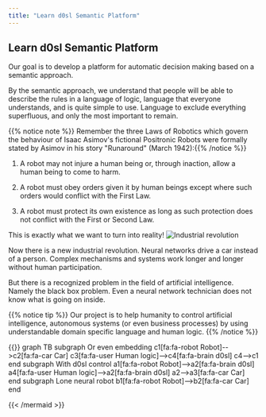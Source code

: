 ```yaml
---
title: "Learn d0sl Semantic Platform"
---
```


## Learn d0sl Semantic Platform

Our goal is to develop a platform for automatic decision making based on a semantic approach.

By the semantic approach, we understand that people will be able to describe the rules in a language of logic, language that everyone understands, and is quite simple to use. Language to exclude everything superfluous, and only the most important to remain.

{{% notice note %}}
Remember the three Laws of Robotics which govern the behaviour of Isaac Asimov's fictional Positronic Robots were formally stated by Asimov in his story "Runaround" (March 1942):{{% /notice %}}

1. A robot may not injure a human being or, through inaction, allow a human being to come to harm.

2. A robot must obey orders given it by human beings except where such orders would conflict with the First Law.

3. A robot must protect its own existence as long as such protection does not conflict with the First or Second Law.

This is exactly what we want to turn into reality!
![Industrial revolution](/images/industrial-revolution.png)

Now there is a new industrial revolution. Neural networks drive a car instead of a person. Complex mechanisms and systems work longer and longer without human participation.

But there is a recognized problem in the field of artificial intelligence. Namely the black box problem. Even a neural network technician does not know what is going on inside.

{{% notice tip %}}
Our project is to help humanity to control artificial intelligence, autonomous systems (or even business processes) by using understandable domain specific language and human logic.
{{% /notice %}}

{{<mermaid align="left">}}
graph TB
    subgraph Or even embedding
    c1[fa:fa-robot Robot]-->c2[fa:fa-car Car]
    c3[fa:fa-user Human logic]-->c4[fa:fa-brain d0sl]
    c4-->c1
    end
    subgraph With d0sl control
    a1[fa:fa-robot Robot]-->a2[fa:fa-brain d0sl]
    a4[fa:fa-user Human logic]-->a2[fa:fa-brain d0sl]
    a2-->a3[fa:fa-car Car]
    end
    subgraph Lone neural robot
    b1[fa:fa-robot Robot]-->b2[fa:fa-car Car]
    end

{{< /mermaid >}}